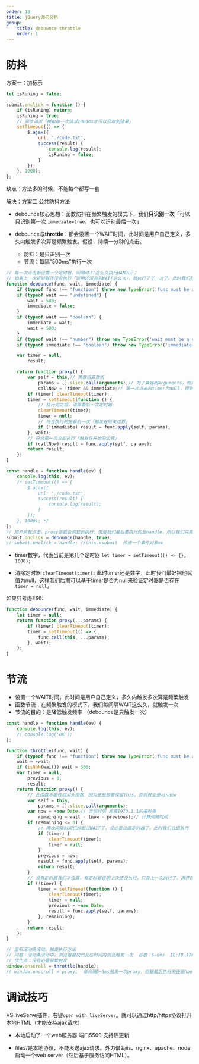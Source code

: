 ```yaml
---
order: 18
title: jQuery源码分析
group:
    title: debounce throttle
    order: 1
---
```


# 防抖

方案一：加标示

```javascript
let isRuning = false;

submit.onclick = function () {
    if (isRuning) return;
    isRuning = true;
    // 异步请求「模拟每一次请求1000ms才可以获取到结果」
    setTimeout(() => {
        $.ajax({
            url: './code.txt',
            success(result) {
                console.log(result);
                isRuning = false;
            }
        });
    }, 1000);
};
```
缺点：方法多的时候，不能每个都写一套

解决：方案二 公共防抖方法

* debounce核心思想：函数防抖在频繁触发的模式下，我们**只识别一次**「可以只识别第一次 `immediate=true`，也可以识别最后一次」

* debounce与**throttle**：都会设置一个WAIT时间，此时间是用户自己定义，多久内触发多次算是频繁触发。假设，持续一分钟的点击。
  + 防抖：是只识别一次
  + 节流：每隔“500ms”执行一次

```javascript
// 每一次点击都设置一个定时器，间隔WAIT这么久执行HANDLE；
// 如果上一次定时器还没有执行「说明还没有到WAIT这么久」，就执行了下一次了，此时我们把上一次的干掉，重新设置即可
function debounce(func, wait, immediate) {
    if (typeof func !== "function") throw new TypeError('func must be a function!');
    if (typeof wait === "undefined") {
        wait = 500;
        immediate = false;
    }
    if (typeof wait === "boolean") {
        immediate = wait;
        wait = 500;
    }
    if (typeof wait !== "number") throw new TypeError('wait must be a number!');
    if (typeof immediate !== "boolean") throw new TypeError('immediate must be a boolean!');

    var timer = null,
        result;

    return function proxy() {
        var self = this,// 类数组变数组
            params = [].slice.call(arguments),// 为了兼容用arguments，而非rest
            callNow = !timer && immediate;// 第一次点击时timer为null，提到这个位置，因为后续会改变timer
        if (timer) clearTimeout(timer);
        timer = setTimeout(function () {
            // 执行完之后，清除最后一次定时器
            clearTimeout(timer);
            timer = null;
            // 符合执行的是最后一次「触发在结束边界」
            if (!immediate) result = func.apply(self, params);
        }, wait);
        // 符合第一次立即执行「触发在开始的边界」
        if (callNow) result = func.apply(self, params);
        return result;
    };
}

const handle = function handle(ev) {
    console.log(this, ev);
    /* setTimeout(() => {
        $.ajax({
            url: './code.txt',
            success(result) {
                console.log(result);
            }
        });
    }, 1000); */
};
// 用户疯狂点击，proxy函数会疯狂的执行，但是我们最后要执行的是handle，所以我们只需要在proxy执行多次的时候，基于一些列的判断处理，让handle只执行一次即可。
submit.onclick = debounce(handle, true);
// submit.onclick = handle; //this->submit  传递一个事件对象ev
```

* timer数字，代表当前是第几个定时器
`let timer = setTimeout(() => {}, 1000);`

* 清除定时器 
`clearTimeout(timer);`
此时timer还是数字，此时我们最好把他赋值为null，这样我们后期可以基于timer是否为null来验证定时器是否存在
`timer = null; `


如果只考虑ES6:

```javascript
function debounce(func, wait, immediate) {
    let timer = null;
    return function proxy(...params) {
        if (timer) clearTimeout(timer);
        timer = setTimeout(() => {
            func.call(this, ...params);
        }, wait);
    };
}
```

# 节流

* 设置一个WAIT时间，此时间是用户自己定义，多久内触发多次算是频繁触发
* 函数节流：在频繁触发的模式下，我们每间隔WAIT这么久，就触发一次
* 节流的目的：是降低触发频率 （debounce是只触发一次）

```javascript
const handle = function handle(ev) {
    console.log(this, ev);
    // console.log('OK');
};

function throttle(func, wait) {
    if (typeof func !== "function") throw new TypeError('func must be a function!');
    wait = +wait;
    if (isNaN(wait)) wait = 300;
    var timer = null,
        previous = 0,
        result;
    return function proxy() {
        // 此函数不能改成尖头函数，因为还是想要保留this。否则就全是window
        var self = this,
            params = [].slice.call(arguments);
        var now = +new Date,// 当前时间 距离1970.1.1的毫秒差
            remaining = wait - (now - previous);// 计算间隔时间
        if (remaining <= 0) {
            // 两次间隔时间已经超过WAIT了，没必要设置定时器了，此时我们立即执行
            if (timer) {
                clearTimeout(timer);
                timer = null;
            }
            previous = now;
            result = func.apply(self, params);
            return result;
        }
        // 没有定时器我们才设置，有定时器说明上次还没执行。只有上一次执行了，再开启下一次
        if (!timer) {
            timer = setTimeout(function () {
                clearTimeout(timer);
                timer = null;
                previous = +new Date;
                result = func.apply(self, params);
            }, remaining);
        }
        return result;
    };
}

// 监听滚动条滚动，触发执行方法
// 问题：滚动条滚动中，浏览器最快的反应时间内则会触发一次  谷歌：5~6ms  IE:10~17ms
// 优化点：没有必要频繁触发
window.onscroll = throttle(handle);
// window.onscroll = proxy;  每间隔5~6ms触发一次proxy，但是最后执行的还是handle，我们在proxy中能够控制handle执行的频率即可
```

# 调试技巧

VS liveServe插件，右键`open with liveServer`。就可以通过http/https协议打开本地HTML（才能支持ajax请求）

* 本地启动了一个web服务器 端口5500 支持热更新

* file://是本地协议，不能发送ajax请求。外力借助iis、nginx、apache、node启动一个web server（然后基于服务访问HTML）。






